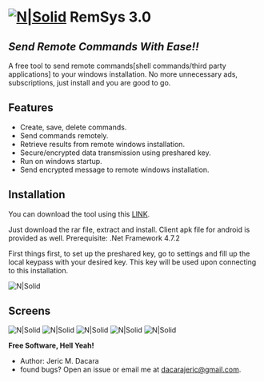 # [![N|Solid](https://i.ibb.co/p4vZ9RL/Pirate-Icon-Small.jpg)](https://github.com/dajjer93/RemSys-3.0) RemSys 3.0
## _Send Remote Commands With Ease!!_

A free tool to send remote commands[shell commands/third party applications]
to your windows installation. No more unnecessary ads, subscriptions, just
install and you are good to go.

## Features

- Create, save, delete commands.
- Send commands remotely.
- Retrieve results from remote windows installation.
- Secure/encrypted data transmission using preshared key.
- Run on windows startup.
- Send encrypted message to remote windows installation.

## Installation

You can download the tool using this [LINK](https://bit.ly/3vRbw54).

Just download the rar file, extract and install.
Client apk file for android is provided as well.
Prerequisite: .Net Framework 4.7.2

First things first, to set up the preshared key, go to settings
and fill up the local keypass with your desired key.
This key will be used upon connecting to this installation.

![N|Solid](https://i.ibb.co/HzsmhJB/image.png)

## Screens
![N|Solid](https://i.ibb.co/yYztbTw/image.png)
![N|Solid](https://i.ibb.co/xqL2ZZd/image.png)
![N|Solid](https://i.ibb.co/h2qn6jQ/image.png)
![N|Solid](https://i.ibb.co/PzsXndy/163215558-931570117617659-3361111282447096188-n.jpg)
![N|Solid](https://i.ibb.co/bmLjmXr/162430072-958989221575238-1262148494446450996-n.jpg)

**Free Software, Hell Yeah!**

- Author: Jeric M. Dacara
- found bugs? Open an issue or email me at [dacarajeric@gmail.com](mail:dacarajeric@gmail.com).
